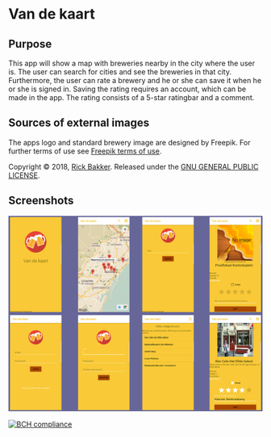 # Van de kaart


## Purpose
This app will show a map with breweries nearby in the city where the user is. The user can search for cities and see the breweries
in that city. Furthermore, the user can rate a brewery and he or she can save it when he or she is signed in. 
Saving the rating requires an account, which can be made in the app. The rating consists of a 5-star ratingbar and a comment.


## Sources of external images
The apps logo and standard brewery image are designed by Freepik. 
For further terms of use see [Freepik terms of use](https://www.freepik.com/terms_of_use).


Copyright © 2018, [Rick Bakker](https://github.com/rickbakker01).
Released under the [GNU GENERAL PUBLIC LICENSE](LICENSE.md).

## Screenshots

![](doc/screenshots.png)


[![BCH compliance](https://bettercodehub.com/edge/badge/RickBakker01/ProgrammeerProject?branch=master)](https://bettercodehub.com/)
